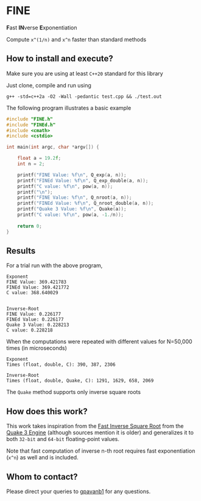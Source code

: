 # FINE

**F**ast **IN**verse **E**xponentiation

Compute `x^(1/n)` and `x^n` faster than standard methods


## How to install and execute?

Make sure you are using at least `C++20` standard for this library 

Just clone, compile and run using
```
g++ -std=c++2a -O2 -Wall -pedantic test.cpp && ./test.out
```

The following program illustrates a basic example
```cpp
#include "FINE.h"
#include "FINEd.h"
#include <cmath>
#include <cstdio>

int main(int argc, char *argv[]) {

    float a = 19.2f;
    int n = 2;

    printf("FINE Value: %f\n", Q_exp(a, n));
    printf("FINEd Value: %f\n", Q_exp_double(a, n));
    printf("C value: %f\n", pow(a, n));
    printf("\n");
    printf("FINE Value: %f\n", Q_nroot(a, n));
    printf("FINEd Value: %f\n", Q_nroot_double(a, n));
    printf("Quake 3 Value: %f\n", Quake(a));
    printf("C value: %f\n", pow(a, -1./n));
    
    return 0;
}
```

## Results

For a trial run with the above program,

```
Exponent
FINE Value: 369.421783
FINEd Value: 369.421772
C value: 368.640029


Inverse-Root
FINE Value: 0.226177
FINEd Value: 0.226177
Quake 3 Value: 0.228213
C value: 0.228218
```

When the computations were repeated with different values for N=50,000 times (in microseconds)

```
Exponent
Times (float, double, C): 390, 387, 2306

Inverse-Root
Times (float, double, Quake, C): 1291, 1629, 658, 2069
```

The `Quake` method supports only inverse square roots

## How does this work?

This work takes inspiration from the [Fast Inverse Square Root](https://en.wikipedia.org/wiki/Fast_inverse_square_root) from the [Quake 3 Engine](https://en.wikipedia.org/wiki/Quake_III_Arena) (although sources mention it is older) and generalizes it to both `32-bit` and `64-bit` floating-point values.

Note that fast computation of inverse n-th root requires fast exponentiation (`x^n`) as well and is included.


## Whom to contact?

Please direct your queries to [gpavanb1](http://github.com/gpavanb1)
for any questions.
